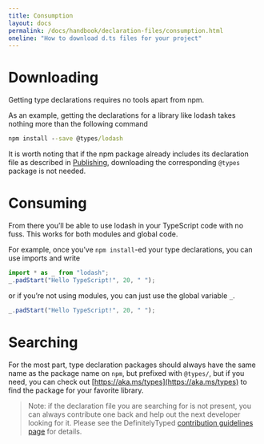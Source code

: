 ```yaml
---
title: Consumption
layout: docs
permalink: /docs/handbook/declaration-files/consumption.html
oneline: "How to download d.ts files for your project"
---
```


# Downloading

Getting type declarations requires no tools apart from npm.

As an example, getting the declarations for a library like lodash takes nothing more than the following command

```cmd
npm install --save @types/lodash
```

It is worth noting that if the npm package already includes its declaration file as described in [Publishing](/docs/handbook/declaration-files/publishing.html), downloading the corresponding `@types` package is not needed.

# Consuming

From there you’ll be able to use lodash in your TypeScript code with no fuss.
This works for both modules and global code.

For example, once you’ve `npm install`-ed your type declarations, you can use imports and write

```ts
import * as _ from "lodash";
_.padStart("Hello TypeScript!", 20, " ");
```

or if you’re not using modules, you can just use the global variable `_`.

```ts
_.padStart("Hello TypeScript!", 20, " ");
```

# Searching

For the most part, type declaration packages should always have the same name as the package name on `npm`, but prefixed with `@types/`,
but if you need, you can check out [https://aka.ms/types](https://aka.ms/types) to find the package for your favorite library.

> Note: if the declaration file you are searching for is not present, you can always contribute one back and help out the next developer looking for it.
> Please see the DefinitelyTyped [contribution guidelines page](http://definitelytyped.org/guides/contributing.html) for details.
